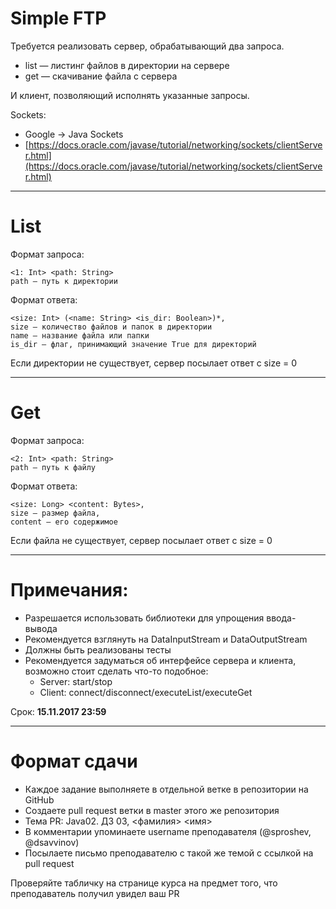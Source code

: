 # Simple FTP

Требуется реализовать сервер, обрабатывающий два запроса.

* list — листинг файлов в директории на сервере
* get — скачивание файла с сервера

И клиент, позволяющий исполнять указанные запросы.

Sockets:

* Google -> Java Sockets
* [https://docs.oracle.com/javase/tutorial/networking/sockets/clientServer.html](https://docs.oracle.com/javase/tutorial/networking/sockets/clientServer.html)

---

# List

Формат запроса:

    <1: Int> <path: String>
    path — путь к директории
Формат ответа:

    <size: Int> (<name: String> <is_dir: Boolean>)*,
    size — количество файлов и папок в директории
    name — название файла или папки
    is_dir — флаг, принимающий значение True для директорий
Если директории не существует, сервер посылает ответ с size = 0

---

# Get

Формат запроса:

    <2: Int> <path: String>
    path — путь к файлу
Формат ответа:

    <size: Long> <content: Bytes>,
    size — размер файла,
    content — его содержимое
Если файла не существует, сервер посылает ответ с size = 0

---

# Примечания:

* Разрешается использовать библиотеки для упрощения ввода-вывода
* Рекомендуется взглянуть на DataInputStream и DataOutputStream
* Должны быть реализованы тесты
* Рекомендуется задуматься об интерфейсе сервера и клиента, возможно стоит сделать что-то подобное:
    * Server: start/stop
    * Client: connect/disconnect/executeList/executeGet

Срок: <b>15.11.2017 23:59</b> 

---

# Формат сдачи

* Каждое задание выполняете в отдельной ветке в репозитории на GitHub
* Создаете pull request ветки в master этого же репозитория
* Тема PR: Java02. ДЗ 03, &lt;фамилия&gt; &lt;имя&gt;
* В комментарии упоминаете username преподавателя (@sproshev, @dsavvinov)
* Посылаете письмо преподавателю с такой же темой с ссылкой на pull request

Проверяйте табличку на странице курса на предмет того, что преподаватель получил увидел ваш PR
